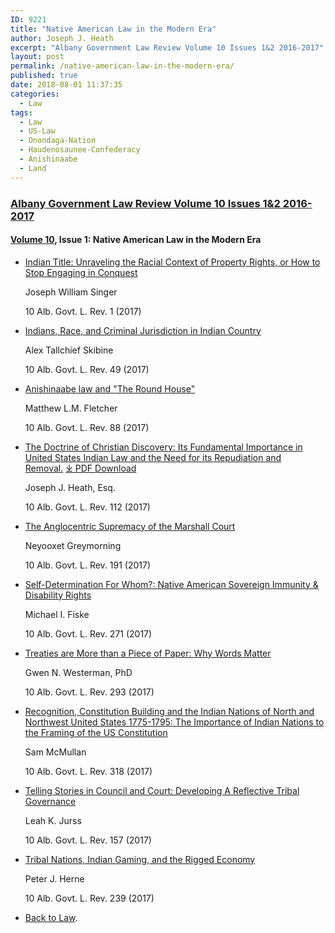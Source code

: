```yaml
---
ID: 9221
title: "Native American Law in the Modern Era"
author: Joseph J. Heath
excerpt: "Albany Government Law Review Volume 10 Issues 1&2 2016-2017"
layout: post
permalink: /native-american-law-in-the-modern-era/
published: true
date: 2018-08-01 11:37:35
categories:
  - Law
tags:
  - Law
  - US-Law
  - Onondaga-Nation
  - Haudenosaunee-Confederacy
  - Anishinaabe
  - Land
---
```

### [Albany Government Law Review Volume 10 Issues 1&2 2016-2017](http://www.albanygovernmentlawreview.org/archives/Pages/default.aspx)

#### [Volume 10](http://www.albanygovernmentlawreview.org/archives/Pages/default.aspx), Issue 1: Native American Law in the Modern Era

*   [Indian Title: Unraveling the Racial Context of Property Rights, or How to Stop Engaging in Conquest](http://www.albanygovernmentlawreview.org/archives/pages/article-information.aspx?volume=10&issue=1&page=1)

    Joseph William Singer

    10 Alb. Govt. L. Rev. 1 (2017)

*   [Indians, Race, and Criminal Jurisdiction in Indian Country](http://www.albanygovernmentlawreview.org/archives/pages/article-information.aspx?volume=10&issue=1&page=49)

    Alex Tallchief Skibine

    10 Alb. Govt. L. Rev. 49 (2017)

*   [Anishinaabe law and "The Round House"](http://www.albanygovernmentlawreview.org/archives/pages/article-information.aspx?volume=10&issue=1&page=88)

    Matthew L.M. Fletcher

    10 Alb. Govt. L. Rev. 88 (2017)

*   [The Doctrine of Christian Discovery: Its Fundamental Importance in United States Indian Law and the Need for its Repudiation and Removal.](http://www.albanygovernmentlawreview.org/archives/pages/article-information.aspx?volume=10&issue=1&page=112) [⤓ PDF Download](/assets/pdfs/Joe-Heath-THE-DOCTRINE-OF-CHRISTIAN-DISCOVERY-ITS-FUNDAMENTAL-IMPORTANCE-IN-UNITED-STATES-INDIAN-LAW-AND-THE-NEED-FOR-ITS-REPUDIATION-AND-REMOVAL.pdf)

    Joseph J. Heath, Esq.

    10 Alb. Govt. L. Rev. 112 (2017)

*   [The Anglocentric Supremacy of the Marshall Court](http://www.albanygovernmentlawreview.org/archives/pages/article-information.aspx?volume=10&issue=1&page=191)

    Neyooxet Greymorning

    10 Alb. Govt. L. Rev. 191 (2017)

*   [Self-Determination For Whom?: Native American Sovereign Immunity & Disability Rights](http://www.albanygovernmentlawreview.org/archives/pages/article-information.aspx?volume=10&issue=1&page=271)

    Michael I. Fiske

    10 Alb. Govt. L. Rev. 271 (2017)

*   [Treaties are More than a Piece of Paper: Why Words Matter](http://www.albanygovernmentlawreview.org/archives/pages/article-information.aspx?volume=10&issue=1&page=293)

    Gwen N. Westerman, PhD

    10 Alb. Govt. L. Rev. 293 (2017)

*   [Recognition, Constitution Building and the Indian Nations of North and Northwest United States 1775-1795: The Importance of Indian Nations to the Framing of the US Constitution](http://www.albanygovernmentlawreview.org/archives/pages/article-information.aspx?volume=10&issue=1&page=318)

    Sam McMullan

    10 Alb. Govt. L. Rev. 318 (2017)

*   [Telling Stories in Council and Court: Developing A Reflective Tribal Governance](http://www.albanygovernmentlawreview.org/archives/pages/article-information.aspx?volume=10&issue=1&page=157)

    Leah K. Jurss

    10 Alb. Govt. L. Rev. 157 (2017)

*   [Tribal Nations, Indian Gaming, and the Rigged Economy](http://www.albanygovernmentlawreview.org/archives/pages/article-information.aspx?volume=10&issue=1&page=239)

    Peter J. Herne

    10 Alb. Govt. L. Rev. 239 (2017)

  - [Back to Law](/law/).
